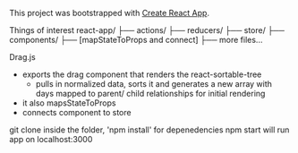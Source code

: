 This project was bootstrapped with [Create React App](https://github.com/facebookincubator/create-react-app).


Things of interest
react-app/
├── actions/
├── reducers/
├── store/
├── components/
    ├── </Drag> [mapStateToProps and connect]
├── more files...


Drag.js
- exports the drag component that renders the react-sortable-tree
  - pulls in normalized data, sorts it and generates a new array with days mapped to parent/ child relationships for initial rendering
- it also mapsStateToProps
- connects component to store


git clone
inside the folder, 
    'npm install' for depenedencies
npm start will run app on localhost:3000


